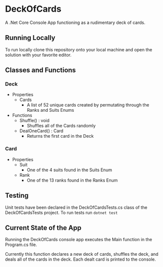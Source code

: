 # DeckOfCards

A .Net Core Console App functioning as a rudimentary deck of cards.

## Running Locally

To run locally clone this repository onto your local machine and open the solution with your favorite editor. 

## Classes and Functions

### Deck
 - Properties
   - Cards 
     - A list of 52 unique cards created by permutating through the Ranks and Suits Enums
 - Functions
   - Shuffle() : void
     - Shuffles all of the Cards randomly
   - DealOneCard() : Card
     - Returns the first card in the Deck 

### Card
  - Properties
    - Suit 
      - One of the 4 suits found in the Suits Enum
    - Rank 
      - One of the 13 ranks found in the Ranks Enum

## Testing

Unit tests have been declared in the DeckOfCardsTests.cs class of the DeckOfCardsTests project. To run tests run ```dotnet test``` 

## Current State of the App

Running the DeckOfCards console app executes the Main function in the Program.cs file.

Currently this function declares a new deck of cards, shuffles the deck, and deals all of the cards in the deck. Each dealt card is printed to the console.
